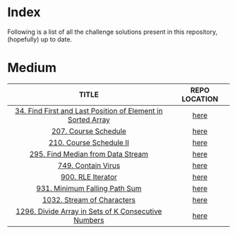 # Index

Following is a list of all the challenge solutions present in this repository, (hopefully) up to date.

# Medium

|   TITLE   |   REPO LOCATION   |
|:---------:|:----------------:|
|[34. Find First and Last Position of Element in Sorted Array](https://leetcode.com/problems/find-first-and-last-position-of-element-in-sorted-array/)|[here](./Challenges/Medium/34)|
|[207. Course Schedule](https://leetcode.com/problems/course-schedule/)|[here](./Challenges/Medium/207)|
|[210. Course Schedule II](https://leetcode.com/problems/course-schedule-ii/)|[here](./Challenges/Medium/210)|
|[295. Find Median from Data Stream](https://leetcode.com/problems/find-median-from-data-stream/)|[here](./Challenges/Hard/295)|
|[749. Contain Virus](https://leetcode.com/problems/contain-virus/)|[here](./Challenges/Hard/749)|
|[900. RLE Iterator](https://leetcode.com/problems/rle-iterator/)|[here](./Challenges/Medium/900)|
|[931. Minimum Falling Path Sum](https://leetcode.com/problems/minimum-falling-path-sum/)|[here](./Challenges/Medium/931)|
|[1032. Stream of Characters](https://leetcode.com/problems/stream-of-characters/)|[here](./Challenges/Hard/1032)|
|[1296. Divide Array in Sets of K Consecutive Numbers](https://leetcode.com/problems/divide-array-in-sets-of-k-consecutive-numbers/)|[here](./Challenges/Medium/1296)|